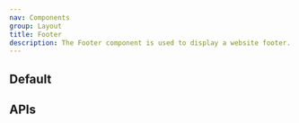 ```yaml
---
nav: Components
group: Layout
title: Footer
description: The Footer component is used to display a website footer.
---
```


## Default

<code src="./demos/index.tsx" nopadding></code>

## APIs
